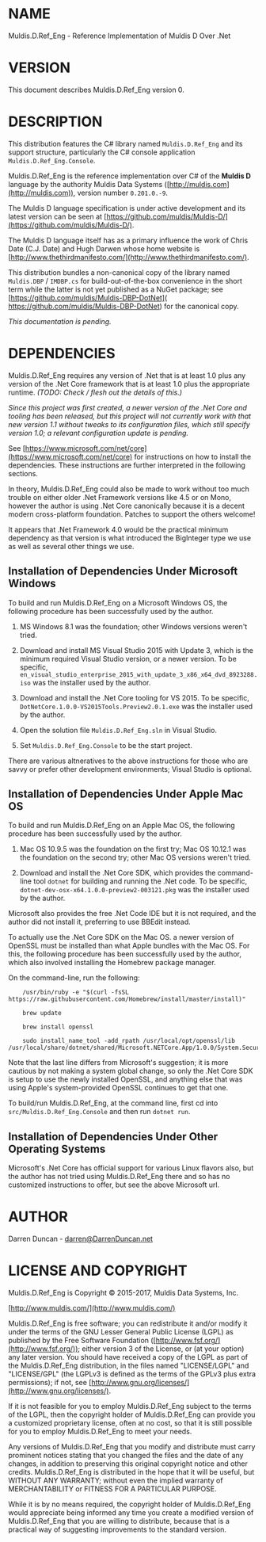 # NAME

Muldis.D.Ref\_Eng -
Reference Implementation of Muldis D Over .Net

# VERSION

This document describes Muldis.D.Ref\_Eng version 0.

# DESCRIPTION

This distribution features the C\# library named ```Muldis.D.Ref_Eng``` and
its support structure, particularly the C\# console
application ```Muldis.D.Ref_Eng.Console```.

Muldis.D.Ref\_Eng is the reference implementation over C\# of the **Muldis
D** language by the authority Muldis Data Systems
([http://muldis.com](http://muldis.com)), version number ```0.201.0.-9```.

The Muldis D language specification is under active development and its
latest version can be seen at
[https://github.com/muldis/Muldis-D/](https://github.com/muldis/Muldis-D/).

The Muldis D language itself has as a primary influence the work of Chris
Date (C.J. Date) and Hugh Darwen whose home website is
[http://www.thethirdmanifesto.com/](http://www.thethirdmanifesto.com/).

This distribution bundles a non-canonical copy of the library
named ```Muldis.DBP``` / ```IMDBP.cs``` for build-out-of-the-box
convenience in the short term while the latter is not yet published as a
NuGet package; see [https://github.com/muldis/Muldis-DBP-DotNet](
https://github.com/muldis/Muldis-DBP-DotNet) for the canonical copy.

*This documentation is pending.*

# DEPENDENCIES

Muldis.D.Ref\_Eng requires any version of .Net that is at least 1.0 plus any
version of the .Net Core framework that is at least 1.0 plus the
appropriate runtime.  *(TODO: Check / flesh out the details of this.)*

*Since this project was first created, a newer version of the .Net Core and
tooling has been released, but this project will not currently work with
that new version 1.1 without tweaks to its configuration files, which still
specify version 1.0; a relevant configuration update is pending.*

See [https://www.microsoft.com/net/core](https://www.microsoft.com/net/core)
for instructions on how to install the dependencies.  These instructions
are further interpreted in the following sections.

In theory, Muldis.D.Ref\_Eng could also be made to work without too much
trouble on either older .Net Framework versions like 4.5 or on Mono,
however the author is using .Net Core canonically because it is a decent
modern cross-platform foundation.  Patches to support the others welcome!

It appears that .Net Framework 4.0 would be the practical minimum
dependency as that version is what introduced the BigInteger type we use
as well as several other things we use.

## Installation of Dependencies Under Microsoft Windows

To build and run Muldis.D.Ref\_Eng on a Microsoft Windows OS, the following
procedure has been successfully used by the author.

1. MS Windows 8.1 was the foundation; other Windows versions weren't tried.

1. Download and install MS Visual Studio 2015 with Update 3, which is the
minimum required Visual Studio version, or a newer version.  To be
specific, ```en_visual_studio_enterprise_2015_with_update_3_x86_x64_dvd_8923288.iso```
was the installer used by the author.

1. Download and install the .Net Core tooling for VS 2015.  To be
specific, ```DotNetCore.1.0.0-VS2015Tools.Preview2.0.1.exe``` was the
installer used by the author.

1. Open the solution file ```Muldis.D.Ref_Eng.sln``` in Visual Studio.

1. Set ```Muldis.D.Ref_Eng.Console``` to be the start project.

There are various altneratives to the above instructions for those who are
savvy or prefer other development environments; Visual Studio is optional.

## Installation of Dependencies Under Apple Mac OS

To build and run Muldis.D.Ref\_Eng on an Apple Mac OS, the following
procedure has been successfully used by the author.

1. Mac OS 10.9.5 was the foundation on the first try; Mac OS 10.12.1 was
the foundation on the second try; other Mac OS versions weren't tried.

2. Download and install the .Net Core SDK, which provides the command-line
tool ```dotnet``` for building and running the .Net code.  To be
specific, ```dotnet-dev-osx-x64.1.0.0-preview2-003121.pkg``` was the
installer used by the author.

Microsoft also provides the free .Net Code IDE but it is not required, and
the author did not install it, preferring to use BBEdit instead.

To actually use the .Net Core SDK on the Mac OS. a newer version of OpenSSL
must be installed than what Apple bundles with the Mac OS.  For this, the
following procedure has been successfully used by the author, which also
involved installing the Homebrew package manager.

On the command-line, run the following:

        /usr/bin/ruby -e "$(curl -fsSL https://raw.githubusercontent.com/Homebrew/install/master/install)"

        brew update

        brew install openssl

        sudo install_name_tool -add_rpath /usr/local/opt/openssl/lib /usr/local/share/dotnet/shared/Microsoft.NETCore.App/1.0.0/System.Security.Cryptography.Native.dylib

Note that the last line differs from Microsoft's suggestion; it is more
cautious by not making a system global change, so only the .Net Core SDK is
setup to use the newly installed OpenSSL, and anything else that was using
Apple's system-provided OpenSSL continues to get that one.

To build/run Muldis.D.Ref\_Eng, at the command line, first cd
into ```src/Muldis.D.Ref_Eng.Console``` and then run ```dotnet run```.

## Installation of Dependencies Under Other Operating Systems

Microsoft's .Net Core has official support for various Linux flavors also,
but the author has not tried using Muldis.D.Ref\_Eng there and so has no
customized instructions to offer, but see the above Microsoft url.

# AUTHOR

Darren Duncan - darren@DarrenDuncan.net

# LICENSE AND COPYRIGHT

Muldis.D.Ref\_Eng is Copyright © 2015-2017, Muldis Data Systems, Inc.

[http://www.muldis.com/](http://www.muldis.com/)

Muldis.D.Ref\_Eng is free software; you can redistribute it and/or modify
it under the terms of the GNU Lesser General Public License (LGPL) as
published by the Free Software Foundation
([http://www.fsf.org/](http://www.fsf.org/)); either
version 3 of the License, or (at your option) any later version.  You
should have received a copy of the LGPL as part of the Muldis.D.Ref\_Eng
distribution, in the files named "LICENSE/LGPL" and "LICENSE/GPL" (the
LGPLv3 is defined as the terms of the GPLv3 plus extra permissions); if
not, see [http://www.gnu.org/licenses/](http://www.gnu.org/licenses/).

If it is not feasible for you to employ Muldis.D.Ref\_Eng subject to the
terms of the LGPL, then the copyright holder of Muldis.D.Ref\_Eng can
provide you a customized proprietary license, often at no cost, so that it
is still possible for you to employ Muldis.D.Ref\_Eng to meet your needs.

Any versions of Muldis.D.Ref\_Eng that you modify and distribute must carry
prominent notices stating that you changed the files and the date of any
changes, in addition to preserving this original copyright notice and other
credits.  Muldis.D.Ref\_Eng is distributed in the hope that it will be
useful, but WITHOUT ANY WARRANTY; without even the implied warranty of
MERCHANTABILITY or FITNESS FOR A PARTICULAR PURPOSE.

While it is by no means required, the copyright holder of Muldis.D.Ref\_Eng
would appreciate being informed any time you create a modified version of
Muldis.D.Ref\_Eng that you are willing to distribute, because that is a
practical way of suggesting improvements to the standard version.
